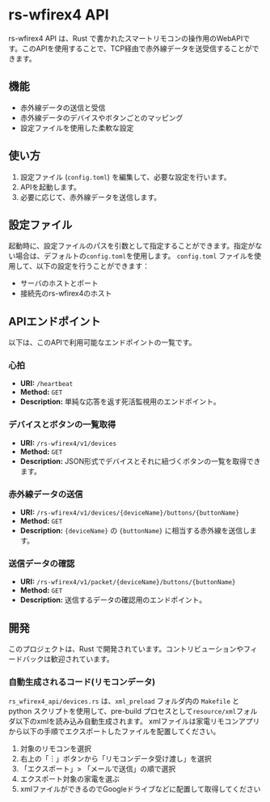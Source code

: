 # rs-wfirex4 API

rs-wfirex4 API は、Rust で書かれたスマートリモコンの操作用のWebAPIです。このAPIを使用することで、TCP経由で赤外線データを送受信することができます。

## 機能

- 赤外線データの送信と受信
- 赤外線データのデバイスやボタンごとのマッピング
- 設定ファイルを使用した柔軟な設定

## 使い方

1. 設定ファイル (`config.toml`) を編集して、必要な設定を行います。
2. APIを起動します。
3. 必要に応じて、赤外線データを送信します。

## 設定ファイル

起動時に、設定ファイルのパスを引数として指定することができます。指定がない場合は、デフォルトの`config.toml`を使用します。
`config.toml` ファイルを使用して、以下の設定を行うことができます：
- サーバのホストとポート
- 接続先のrs-wfirex4のホスト

## APIエンドポイント

以下は、このAPIで利用可能なエンドポイントの一覧です。

### 心拍

- **URI:** `/heartbeat`
- **Method:** `GET`
- **Description:** 単純な応答を返す死活監視用のエンドポイント。

### デバイスとボタンの一覧取得

- **URI:** `/rs-wfirex4/v1/devices`
- **Method:** `GET`
- **Description:** JSON形式でデバイスとそれに紐づくボタンの一覧を取得できます。

### 赤外線データの送信

- **URI:** `/rs-wfirex4/v1/devices/{deviceName}/buttons/{buttonName}`
- **Method:** `GET`
- **Description:** `{deviceName}` の `{buttonName}` に相当する赤外線を送信します。

### 送信データの確認

- **URI:** `/rs-wfirex4/v1/packet/{deviceName}/buttons/{buttonName}`
- **Method:** `GET`
- **Description:** 送信するデータの確認用のエンドポイント。

## 開発

このプロジェクトは、Rust で開発されています。コントリビューションやフィードバックは歓迎されています。

### 自動生成されるコード(リモコンデータ)

`rs_wfirex4_api/devices.rs` は、`xml_preload` フォルダ内の `Makefile` と python スクリプトを使用して、pre-build プロセスとして`resource/xml`フォルダ以下のxmlを読み込み自動生成されます。
xmlファイルは家電リモコンアプリから以下の手順でエクスポートしたファイルを配置してください。
1. 対象のリモコンを選択
2. 右上の「︙」ボタンから「リモコンデータ受け渡し」を選択
3. 「エクスポート」> 「メールで送信」の順で選択
4. エクスポート対象の家電を選ぶ
5. xmlファイルができるのでGoogleドライブなどに配置して取得してください
